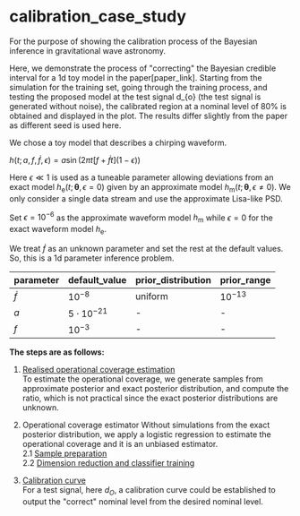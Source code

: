 # calibration_case_study


For the purpose of showing the calibration process of the Bayesian inference in gravitational wave astronomy.

Here, we demonstrate the process of "correcting" the Bayesian credible interval for a 1d toy model in the paper[paper_link]. Starting from the simulation for the training set, going through the training process, and testing the proposed model at the test signal d_{o} (the test signal is generated without noise), the calibrated region at a nominal level of 80% is obtained and displayed in the plot. The results differ slightly from the paper as different seed is used here.

We chose a toy model that describes a chirping waveform.

$h(t;a,f,\dot{f},\epsilon) = a \sin (2\pi t[f + \dot{f}t](1 - \epsilon))$

Here $\epsilon \ll 1$ is used as a tuneable parameter allowing deviations from an exact model $h_{\text{e}}(t;\boldsymbol{\theta},\epsilon = 0)$ given by an approximate model $h_{\text{m}}(t;\boldsymbol{\theta}, \epsilon \neq 0)$. We only consider a single data stream and use the approximate Lisa-like PSD.

Set $\epsilon = 10^{-6}$ as the approximate waveform model $h_{\text{m}}$ while $\epsilon = 0$ for the exact waveform model $h_{\text{e}}$.

We treat $\dot{f}$ as an unknown parameter and set the rest at the default values. So, this is a 1d parameter inference problem.

| parameter | default_value | prior_distribution | prior_range|
|-----------|------------|--------------------|------------|
| $\dot{f}$ | $10^{-8}$  | uniform|$10^{-13}$|
| $a$ | $5\cdot 10^{-21}$  |-|-|
| $f$ | $10^{-3}$  | -|-|
  
**The steps are as follows:**

1. [Realised operational coverage estimation](https://github.com/bpandamao/calibration_case_study/blob/main/1d_toy_model_realised_operational_coverage_estimation.ipynb)  
To estimate the operational coverage, we generate samples from approximate posterior and exact posterior distribution, and compute the ratio, which is not practical since the exact posterior distributions are unknown.  

2. Operational coverage estimator 
 Without simulations from the exact posterior distribution, we apply a logistic regression to estimate the operational coverage and it is an unbiased estimator.   
2.1 [Sample preparation](https://github.com/bpandamao/calibration_case_study/blob/main/1d_toy_model_operational_estimator_sample_simulation.ipynb)  
2.2 [Dimension reduction and classifier training](https://github.com/bpandamao/calibration_case_study/blob/main/1d_toy_model_estimator_training%20and%20evaluation.ipynb)  

3. [Calibration curve](https://github.com/bpandamao/calibration_case_study/blob/main/1d_toy_model_calibration_curve_and_application.ipynb)  
For a test signal, here $d_O$, a calibration curve could be established to output the "correct" nominal level from the desired nominal level.
